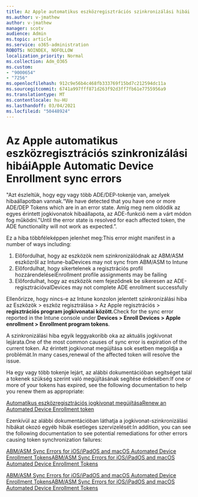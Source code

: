 ```yaml
---
title: Az Apple automatikus eszközregisztrációs szinkronizálási hibái
ms.author: v-jmathew
author: v-jmathew
manager: scotv
audience: Admin
ms.topic: article
ms.service: o365-administration
ROBOTS: NOINDEX, NOFOLLOW
localization_priority: Normal
ms.collection: Adm_O365
ms.custom:
- "9000654"
- "7256"
ms.openlocfilehash: 912c9e56b4c468fb333769f15bd7c212594dc11a
ms.sourcegitcommit: 6741a997fff871d263f92d3ff7fb61e7755956a9
ms.translationtype: MT
ms.contentlocale: hu-HU
ms.lasthandoff: 03/04/2021
ms.locfileid: "50448924"
---
```

# <a name="apple-automatic-device-enrollment-sync-errors"></a><span data-ttu-id="0095f-102">Az Apple automatikus eszközregisztrációs szinkronizálási hibái</span><span class="sxs-lookup"><span data-stu-id="0095f-102">Apple Automatic Device Enrollment sync errors</span></span>

<span data-ttu-id="0095f-103">"Azt észleltük, hogy egy vagy több ADE/DEP-tokenje van, amelyek hibaállapotban vannak.</span><span class="sxs-lookup"><span data-stu-id="0095f-103">“We have detected that you have one or more ADE/DEP Tokens which are in an error state.</span></span> <span data-ttu-id="0095f-104">Amíg meg nem oldódik az egyes érintett jogkivonatok hibaállapota, az ADE-funkció nem a várt módon fog működni."</span><span class="sxs-lookup"><span data-stu-id="0095f-104">Until the error state is resolved for each affected token, the ADE functionality will not work as expected.”.</span></span>

<span data-ttu-id="0095f-105">Ez a hiba többféleképpen jelenhet meg:</span><span class="sxs-lookup"><span data-stu-id="0095f-105">This error might manifest in a number of ways including:</span></span>

1. <span data-ttu-id="0095f-106">Előfordulhat, hogy az eszközök nem szinkronizálódnak az ABM/ASM eszközről az Intune-ba</span><span class="sxs-lookup"><span data-stu-id="0095f-106">Devices may not sync from ABM/ASM to Intune</span></span>
2. <span data-ttu-id="0095f-107">Előfordulhat, hogy sikertelenek a regisztrációs profil hozzárendelései</span><span class="sxs-lookup"><span data-stu-id="0095f-107">Enrollment profile assignments may be failing</span></span>
3. <span data-ttu-id="0095f-108">Előfordulhat, hogy az eszközök nem fejeződnek be sikeresen az ADE-regisztrációval</span><span class="sxs-lookup"><span data-stu-id="0095f-108">Devices may not complete ADE enrollment successfully</span></span>

<span data-ttu-id="0095f-109">Ellenőrizze, hogy nincs-e az Intune konzolon jelentett szinkronizálási hiba az Eszközök > eszköz regisztrálása > Az Apple regisztrációs > **regisztrációs program jogkivonatai között.**</span><span class="sxs-lookup"><span data-stu-id="0095f-109">Check for the sync error reported in the Intune console under **Devices > Enroll Devices > Apple enrollment > Enrollment program tokens**.</span></span>

<span data-ttu-id="0095f-110">A szinkronizálási hiba egyik leggyakoribb oka az aktuális jogkivonat lejárata.</span><span class="sxs-lookup"><span data-stu-id="0095f-110">One of the most common causes of sync error is expiration of the current token.</span></span> <span data-ttu-id="0095f-111">Az érintett jogkivonat megújítása sok esetben megoldja a problémát.</span><span class="sxs-lookup"><span data-stu-id="0095f-111">In many cases,renewal of the affected token will resolve the issue.</span></span>

<span data-ttu-id="0095f-112">Ha egy vagy több tokenje lejárt, az alábbi dokumentációban segítséget talál a tokenek szükség szerint való megújításának segítése érdekében:</span><span class="sxs-lookup"><span data-stu-id="0095f-112">If one or more of your tokens has expired,  see the following documentation to help you renew them as appropriate:</span></span>

[<span data-ttu-id="0095f-113">Automatikus eszközregisztrációs jogkivonat megújítása</span><span class="sxs-lookup"><span data-stu-id="0095f-113">Renew an Automated Device Enrollment token</span></span>](https://docs.microsoft.com/mem/intune/enrollment/device-enrollment-program-enroll-ios#renew-an-automated-device-enrollment-token)

<span data-ttu-id="0095f-114">Ezenkívül az alábbi dokumentációban láthatja a jogkivonat-szinkronizálási hibákat okozó egyéb hibák esetleges szervizelését:</span><span class="sxs-lookup"><span data-stu-id="0095f-114">In addition, you can see the following documentation to see potential remediations for other errors causing token synchronization failures:</span></span>

[<span data-ttu-id="0095f-115">ABM/ASM Sync Errors for iOS/iPadOS and macOS Automated Device Enrollment Tokens</span><span class="sxs-lookup"><span data-stu-id="0095f-115">ABM/ASM Sync Errors for iOS/iPadOS and macOS Automated Device Enrollment Tokens</span></span>](https://docs.microsoft.com/mem/intune/enrollment/troubleshoot-ios-enrollment-errors#sync-token-errors-between-intune-and-ade-dep)







[<span data-ttu-id="0095f-116">ABM/ASM Sync Errors for iOS/iPadOS and macOS Automated Device Enrollment Tokens</span><span class="sxs-lookup"><span data-stu-id="0095f-116">ABM/ASM Sync Errors for iOS/iPadOS and macOS Automated Device Enrollment Tokens</span></span>](https://docs.microsoft.com/mem/intune/enrollment/troubleshoot-ios-enrollment-errors#resolutions-when-syncing-tokens-between-intune-and-abmasm-for-automated-device-enrollment)

